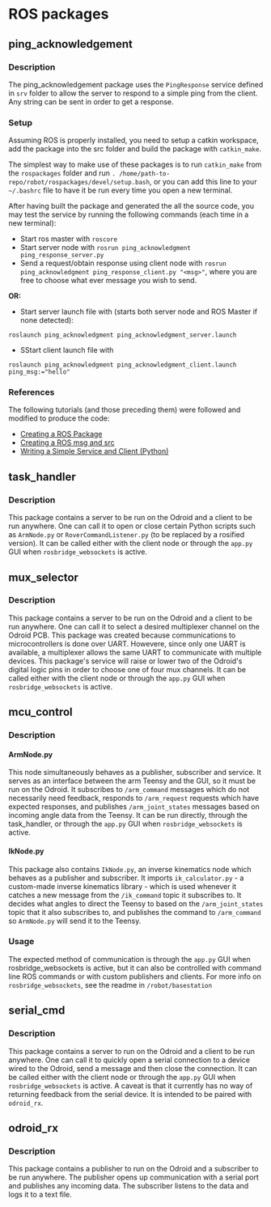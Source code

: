 # ROS packages

## ping_acknowledgement

### Description

The ping_acknowledgement package uses the `PingResponse` service defined in `srv` folder to allow the server to respond to a simple ping from the client. Any string can be sent in order to get a response.

### Setup

Assuming ROS is properly installed, you need to setup a catkin workspace, add the package into the src folder and build the package with `catkin_make`.

The simplest way to make use of these packages is to run `catkin_make` from the `rospackages` folder and run `. /home/path-to-repo/robot/rospackages/devel/setup.bash`, or you can add this line to your `~/.bashrc` file to have it be run every time you open a new terminal.

After having built the package and generated the all the source code, you may test the service by running the following commands (each time in a new terminal):

- Start ros master with `roscore`
- Start server node with `rosrun ping_acknowledgment ping_response_server.py`
- Send a request/obtain response using client node with `rosrun ping_acknowledgment ping_response_client.py "<msg>"`, where you are free to choose what
ever message you wish to send.

**OR:**
- Start server launch file with (starts both server node and ROS Master if none detected):
```
roslaunch ping_acknowledgment ping_acknowledgment_server.launch
```
- SStart client launch file with
```
roslaunch ping_acknowledgment ping_acknowledgment_client.launch ping_msg:="hello"
```

### References

The following tutorials (and those preceding them) were followed and modified to produce the code:
- [Creating a ROS Package](http://wiki.ros.org/ROS/Tutorials/CreatingPackage)
- [Creating a ROS msg and src](http://wiki.ros.org/ROS/Tutorials/CreatingMsgAndSrv#Creating_a_srv)
- [Writing a Simple Service and Client (Python)](http://wiki.ros.org/ROS/Tutorials/WritingServiceClient%28python%29)

## task_handler

### Description

This package contains a server to be run on the Odroid and a client to be run anywhere. One can call it to open or close certain Python scripts such as `ArmNode.py` or `RoverCommandListener.py` (to be replaced by a rosified version). It can be called either with the client node or through the `app.py` GUI when `rosbridge_websockets` is active.

## mux_selector

### Description

This package contains a server to be run on the Odroid and a client to be run anywhere. One can call it to select a desired multiplexer channel on the Odroid PCB. This package was created because communications to microcontrollers is done over UART. Howevere, since only one UART is available, a multiplexer allows the same UART to communicate with multiple devices. This package's service will raise or lower two of the Odroid's digital logic pins in order to choose one of four mux channels. It can be called either with the client node or through the `app.py` GUI when `rosbridge_websockets` is active.

## mcu_control

### Description

#### ArmNode.py
This node simultaneously behaves as a publisher, subscriber and service. It serves as an interface between the arm Teensy and the GUI, so it must be run on the Odroid. It subscribes to `/arm_command` messages which do not necessarily need feedback, responds to `/arm_request` requests which have expected responses, and publishes `/arm_joint_states` messages based on incoming angle data from the Teensy. It can be run directly, through the task_handler, or through the `app.py` GUI when `rosbridge_websockets` is active.

#### IkNode.py

This package also contains `IkNode.py`, an inverse kinematics node which behaves as a publisher and subscriber. It imports `ik_calculator.py` - a custom-made inverse kinematics library - which is used whenever it catches a new message from the `/ik_command` topic it subscribes to. It decides what angles to direct the Teensy to based on the `/arm_joint_states` topic that it also subscribes to, and publishes the command to `/arm_command` so `ArmNode.py` will send it to the Teensy.

### Usage

The expected method of communication is through the `app.py` GUI when rosbridge_websockets is active, but it can also be controlled with command line ROS commands or with custom publishers and clients. For more info on `rosbridge_websockets`, see the readme in `/robot/basestation`

## serial_cmd

### Description

This package contains a server to run on the Odroid and a client to be run anywhere. One can call it to quickly open a serial connection to a device wired to the Odroid, send a message and then close the connection. It can be called either with the client node or through the `app.py` GUI when `rosbridge_websockets` is active. A caveat is that it currently has no way of returning feedback from the serial device. It is intended to be paired with `odroid_rx`.

## odroid_rx

### Description

This package contains a publisher to run on the Odroid and a subscriber to be run anywhere. The publisher opens up communication with a serial port and publishes any incoming data. The subscriber listens to the data and logs it to a text file.
